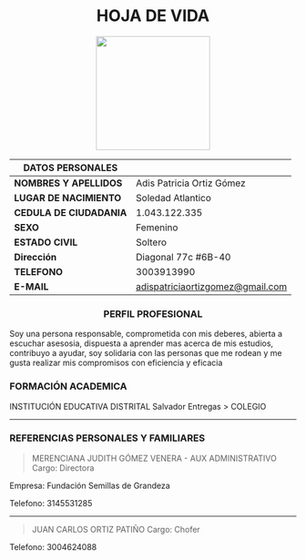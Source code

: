 <center>

#  HOJA DE VIDA

</center>

<center>
<img src="https://us.123rf.com/450wm/mrswilkins/mrswilkins1705/mrswilkins170500010/80934381-ilustraci%C3%B3n-de-imagen-de-perfil-mujer-vector.jpg?ver=6" width="200" height="200" />
</center> 

<center>

|**DATOS PERSONALES** ||
|----|----| 
|**NOMBRES Y APELLIDOS**|Adis Patricia Ortiz Gómez|
|**LUGAR DE NACIMIENTO**|Soledad Atlantico|
|**CEDULA DE CIUDADANIA**|1.043.122.335|
|**SEXO**|Femenino|
|**ESTADO CIVIL**|Soltero|
|**Dirección**|Diagonal 77c #6B-40|
|**TELEFONO**|3003913990|
|**E-MAIL**|adispatriciaortizgomez@gmail.com|

</center> 

<center> 

 ###  PERFIL PROFESIONAL

</center>

Soy una persona responsable, comprometida con mis deberes, abierta a escuchar  asesosia, dispuesta a aprender mas acerca de mis estudios, contribuyo a ayudar, soy solidaria con las personas que me rodean y me gusta realizar mis compromisos con eficiencia y eficacia 

 ### FORMACIÓN ACADEMICA

 INSTITUCIÓN EDUCATIVA DISTRITAL Salvador Entregas > COLEGIO

 ---

### REFERENCIAS PERSONALES Y FAMILIARES

 >MERENCIANA JUDITH GÓMEZ VENERA - AUX ADMINISTRATIVO
Cargo: Directora 

Empresa: Fundación Semillas de Grandeza

Telefono: 3145531285

 ---

 >JUAN CARLOS ORTIZ PATIÑO 
Cargo: Chofer

Telefono: 3004624088

